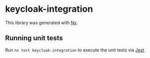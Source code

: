 # keycloak-integration

This library was generated with [Nx](https://nx.dev).

## Running unit tests

Run `nx test keycloak-integration` to execute the unit tests via [Jest](https://jestjs.io).
